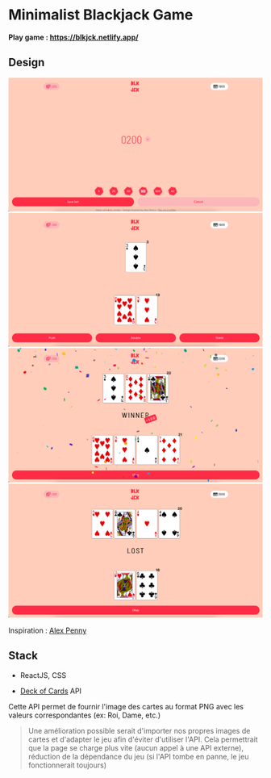# Minimalist Blackjack Game

**Play game : https://blkjck.netlify.app/**

## Design

![Home](./images/home.png)
![Game](./images/game.png)
![Won](./images/won.png)
![Lose](./images/lose.png)

Inspiration : [Alex Penny](https://dribbble.com/alexpenny)

## Stack

* ReactJS, CSS

* [Deck of Cards](https://deckofcardsapi.com/) API

Cette API permet de fournir l'image des cartes au format PNG avec les valeurs correspondantes (ex: Roi, Dame, etc.)
> Une amélioration possible serait d'importer nos propres images de cartes et d'adapter le jeu afin d'éviter d'utiliser l'API.
> Cela permettrait que la page se charge plus vite (aucun appel à une API externe), réduction de la dépendance du jeu (si l'API tombe en panne, le jeu fonctionnerait toujours)
